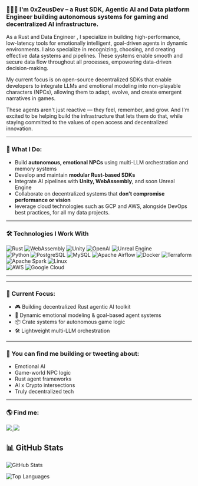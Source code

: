 

### 👨🏾‍💻 I'm 0xZeusDev – a Rust SDK, Agentic AI and Data platform Engineer building autonomous systems for gaming and decentralized AI infrastructure.

As a Rust and Data Engineer , I specialize in building high-performance, low-latency tools for emotionally intelligent, goal-driven agents in dynamic environments. I also specialize in recognizing, choosing, and creating effective data systems and pipelines. These systems enable smooth and secure data flow throughout all processes, empowering data-driven decision-making.

My current focus is on open-source decentralized SDKs that enable developers to integrate LLMs and emotional modeling into non-playable characters (NPCs), allowing them to adapt, evolve, and create emergent narratives in games.

These agents aren't just reactive — they feel, remember, and grow. And I'm excited to be helping build the infrastructure that lets them do that, while staying committed to the values of open access and decentralized innovation.

---

### 🧠 What I Do:
- Build **autonomous, emotional NPCs** using multi-LLM orchestration and memory systems
- Develop and maintain **modular Rust-based SDKs**
- Integrate AI pipelines with **Unity, WebAssembly**, and soon Unreal Engine
- Collaborate on decentralized systems that **don’t compromise performance or vision**
- leverage cloud technologies such as GCP and AWS, alongside DevOps best practices, for all my data projects.

---

<h3>🛠️ Technologies I Work With</h3>

<p align="left">
  <!-- Rust & Agent Dev -->
  <img src="https://img.shields.io/badge/Rust-000000?style=for-the-badge&logo=rust&logoColor=white" alt="Rust" />
  <img src="https://img.shields.io/badge/WebAssembly-654FF0?style=for-the-badge&logo=webassembly&logoColor=white" alt="WebAssembly" />
  <img src="https://img.shields.io/badge/Unity-000000?style=for-the-badge&logo=unity&logoColor=white" alt="Unity" />
  <img src="https://img.shields.io/badge/OpenAI-412991?style=for-the-badge&logo=openai&logoColor=white" alt="OpenAI" />
  <img src="https://img.shields.io/badge/Unreal-313131?style=for-the-badge&logo=unrealengine&logoColor=white" alt="Unreal Engine" />

  <!-- Programming & Data Tools -->
  <br>
  <img src="https://img.shields.io/badge/Python-3670A0?style=for-the-badge&logo=python&logoColor=white" alt="Python" />
  <img src="https://img.shields.io/badge/PostgreSQL-336791?style=for-the-badge&logo=postgresql&logoColor=white" alt="PostgreSQL" />
  <img src="https://img.shields.io/badge/MySQL-005C84?style=for-the-badge&logo=mysql&logoColor=white" alt="MySQL" />
  <img src="https://img.shields.io/badge/Airflow-017CEE?style=for-the-badge&logo=apacheairflow&logoColor=white" alt="Apache Airflow" />
  <img src="https://img.shields.io/badge/Docker-2496ED?style=for-the-badge&logo=docker&logoColor=white" alt="Docker" />
  <img src="https://img.shields.io/badge/Terraform-7B42BC?style=for-the-badge&logo=terraform&logoColor=white" alt="Terraform" />
  <img src="https://img.shields.io/badge/Spark-E25A1C?style=for-the-badge&logo=apachespark&logoColor=white" alt="Apache Spark" />
  <img src="https://img.shields.io/badge/Linux-Bash-FCC624?style=for-the-badge&logo=linux&logoColor=black" alt="Linux" />
  
  <!-- Cloud -->
  <br>
  <img src="https://img.shields.io/badge/AWS-232F3E?style=for-the-badge&logo=amazonaws&logoColor=white" alt="AWS" />
  <img src="https://img.shields.io/badge/Google Cloud-4285F4?style=for-the-badge&logo=googlecloud&logoColor=white" alt="Google Cloud" />
</p>

---

---

### 🔭 Current Focus:
- 🎮 Building  decentralized Rust agentic AI toolkit
- 💬 Dynamic emotional modeling & goal-based agent systems
- 📦 Crate systems for autonomous game logic
- 🛠️ Lightweight multi-LLM orchestration
---

### 📡 You can find me building or tweeting about:
- Emotional AI
- Game-world NPC logic
- Rust agent frameworks
- AI x Crypto intersections
- Truly decentralized tech

---

### 🌎 Find me:
<div>
    <a href="https://x.com/xanvoin">
        <img src="https://img.shields.io/badge/Twitter-%231DA1F2.svg?style=for-the-badge&logo=twitter&logoColor=white" />
    </a>
    <a href="propaiinol@gmail.com">
        <img src="https://img.shields.io/badge/Email-D14836?style=for-the-badge&logo=gmail&logoColor=white" />
    </a>
</div>


## 📊 GitHub Stats

![GitHub Stats](https://github-readme-stats.vercel.app/api?username=OxZeusDev&show_icons=true&theme=tokyonight&count_private=true)

![Top Languages](https://github-readme-stats.vercel.app/api/top-langs/?username=OxZeusDev&layout=compact&theme=tokyonight)
